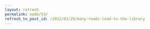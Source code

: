 ```yaml
---
layout: refresh
permalink: node/53/
refresh_to_post_id: /2012/03/29/many-roads-lead-to-the-library
---
```

